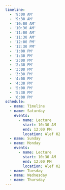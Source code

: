 ```yaml
---
timeline:
  - '9:00 AM'
  - '9:30 AM'
  - '10:00 AM'
  - '10:30 AM'
  - '11:00 AM'
  - '11:30 AM'
  - '12:00 PM'
  - '12:30 PM'
  - '1:00 PM'
  - '1:30 PM'
  - '2:00 PM'
  - '2:30 PM'
  - '3:00 PM'
  - '3:30 PM'
  - '4:00 PM'
  - '4:30 PM'
  - '5:00 PM'
  - '5:30 PM'
  - '6:00 PM'
schedule:
  - name: Timeline
  - name: Saturday
    events:
      - name: Lecture
        start: 10:30 AM
        end: 12:00 PM
        location: Alef 02
  - name: Sunday
  - name: Monday
    events:
      - name: Lecture
        start: 10:30 AM
        end: 12:00 PM
        location: Alef 02
  - name: Tuesday
  - name: Wednesday
  - name: Thursday
---
```


